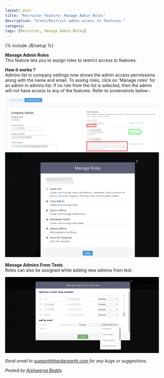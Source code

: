 ```yaml
---
layout: post
title: "Recruiter Feature: Manage Admin Roles"
description: "Grant/Restrict admin access to features."
category:
tags: [Recruiter, Manage Admin Roles]
---
```

{% include JB/setup %}

**Manage Admin Roles**
<br>This feature lets you to assign roles to restrict access to features.

**How it works ?**
<br>Admins list in company settings now shows the admin access permissions along with the name and email. To assing roles, click on 'Manage roles' for an admin in admins list. If no role from the list is selected, then the admin will not have access to any of the features. Refer to screenshots below:-

<img src="/images/company-settings-roles.png" />

<img src="/images/manage-roles-settings.png" />

**Manage Admins From Tests**
<br>Roles can also be assigned while adding new admins from test.


<img src="/images/manage-roles-test.png" />




*Send email to support@hackerearth.com for any bugs or suggestions.*

*Posted by [Aishwarya Reddy](http://hck.re/areddy).*